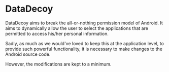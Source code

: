 DataDecoy
=========

DataDecoy aims to break the all-or-nothing permission model of Android. It aims to dynamically allow the user to select the applications that are permitted to access his/her personal information.

Sadly, as much as we would've loved to keep this at the application level, to provide such powerful functionality, it is necessary to make changes to the Android source code.

However, the modifications are kept to a minimum.

